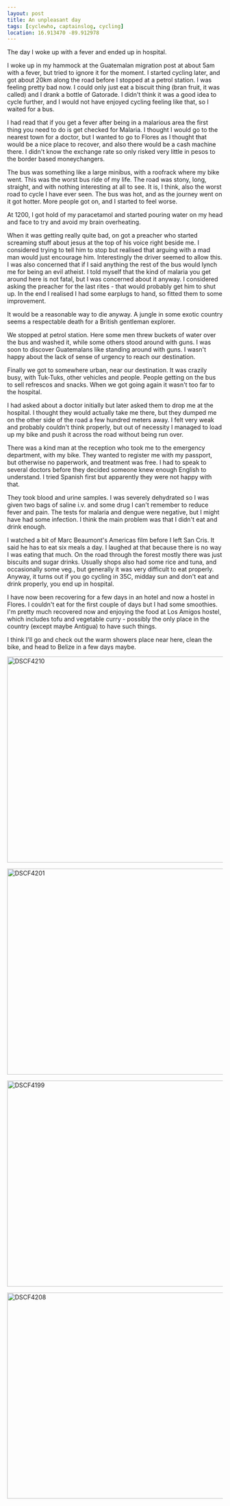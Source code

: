 ```yaml
---
layout: post
title: An unpleasant day
tags: [cyclewho, captainslog, cycling]
location: 16.913470 -89.912978
---
```


The day I woke up with a fever and ended up in hospital.

I woke up in my hammock at the Guatemalan migration post at about 5am with a
fever, but tried to ignore it for the moment. I started cycling later, and got
about 20km along the road before I stopped at a petrol station. I was feeling
pretty bad now. I could only just eat a biscuit thing (bran fruit, it was
called) and I drank a bottle of Gatorade. I didn't think it was a good idea to
cycle further, and I would not have enjoyed cycling feeling like that, so I
waited for a bus.

I had read that if you get a fever after being in a malarious area the first
thing you need to do is get checked for Malaria. I thought I would go to the
nearest town for a doctor, but I wanted to go to Flores as I thought that
would be a nice place to recover, and also there would be a cash machine
there. I didn't know the exchange rate so only risked very little in pesos to
the border based moneychangers.

The bus was something like a large minibus, with a roofrack where my bike
went. This was the worst bus ride of my life. The road was stony, long,
straight, and with nothing interesting at all to see. It is, I think, also the
worst road to cycle I have ever seen. The bus was hot, and as the journey went
on it got hotter. More people got on, and I started to feel worse.

At 1200, I got hold of my paracetamol and started pouring water on my head and
face to try and avoid my brain overheating.

When it was getting really quite bad, on got a preacher who started screaming
stuff about jesus at the top of his voice right beside me. I considered
trying to tell him to stop but realised that arguing with a mad man would just
encourage him. Interestingly the driver seemed to allow this. I was also
concerned that if I said anything the rest of the bus would lynch me for being
an evil atheist. I told myself that the kind of malaria you get around here is
not fatal, but I was concerned about it anyway. I considered asking the
preacher for the last rites - that would probably get him to shut up. In the
end I realised I had some earplugs to hand, so fitted them to some
improvement.

It would be a reasonable way to die anyway. A jungle in some exotic country
seems a respectable death for a British gentleman explorer.

We stopped at petrol station. Here some men threw buckets of water over the
bus and washed it, while some others stood around with guns. I was soon to
discover Guatemalans like standing around with guns. I wasn't happy about the
lack of sense of urgency to reach our destination.

Finally we got to somewhere urban, near our destination. It was crazily busy,
with Tuk-Tuks, other vehicles and people. People getting on the bus to sell
refrescos and snacks. When we got going again it wasn't too far to the hospital.

I had asked about a doctor initially but later asked them to drop me at the
hospital. I thought they would actually take me there, but they dumped me on
the other side of the road a few hundred meters away. I felt very weak and
probably couldn't think properly, but out of necessity I managed to load up my
bike and push it across the road without being run over.

There was a kind man at the reception who took me to the emergency department,
with my bike. They wanted to register me with my passport, but otherwise no
paperwork, and treatment was free. I had to speak to several doctors before
they decided someone knew enough English to understand. I tried Spanish first
but apparently they were not happy with that.

They took blood and urine samples. I was severely dehydrated so I was given
two bags of saline i.v. and some drug I can't remember to reduce fever and
pain. The tests for malaria and dengue were negative, but I might have had
some infection. I think the main problem was that I didn't eat and drink
enough.

I watched a bit of Marc Beaumont's Americas film before I left San Cris. It
said he has to eat six meals a day. I laughed at that because there is no way
I was eating that much. On the road through the forest mostly there was just
biscuits and sugar drinks. Usually shops also had some rice and tuna, and
occasionally some veg., but generally it was very difficult to eat
properly. Anyway, it turns out if you go cycling in 35C, midday sun and don't
eat and drink properly, you end up in hospital.

I have now been recovering for a few days in an hotel and now a hostel in
Flores. I couldn't eat for the first couple of days but I had some
smoothies. I'm pretty much recovered now and enjoying the food at Los Amigos
hostel, which includes tofu and vegetable curry - possibly the only place in
the country (except maybe Antigua) to have such things.

I think I'll go and check out the warm showers place near here, clean the
bike, and head to Belize in a few days maybe.

<a href="https://www.flickr.com/photos/mm0hai/8696706948/" title="DSCF4210 by mm0hai, on Flickr"><img src="https://farm9.staticflickr.com/8396/8696706948_209dc5e844_z.jpg" width="640" height="480" alt="DSCF4210"></a>

<a href="https://www.flickr.com/photos/mm0hai/8695285843/" title="DSCF4201 by mm0hai, on Flickr"><img src="https://farm9.staticflickr.com/8535/8695285843_69d392516c_z.jpg" width="640" height="480" alt="DSCF4201"></a>

<a href="https://www.flickr.com/photos/mm0hai/8696405860/" title="DSCF4199 by mm0hai, on Flickr"><img src="https://farm9.staticflickr.com/8399/8696405860_486a234a45_z.jpg" width="640" height="480" alt="DSCF4199"></a>

<a href="https://www.flickr.com/photos/mm0hai/8696705644/" title="DSCF4208 by mm0hai, on Flickr"><img src="https://farm9.staticflickr.com/8114/8696705644_c7e56dac62_z.jpg" width="640" height="480" alt="DSCF4208"></a>